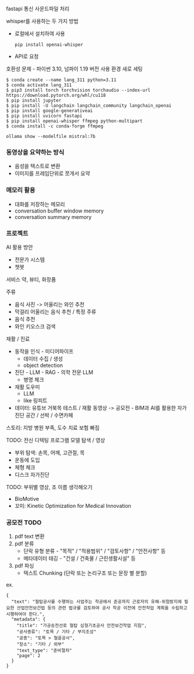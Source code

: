 fastapi 통신
사운드파일 처리

whisper를 사용하는 두 가지 방법
- 로컬에서 설치하여 사용
	```
	pip install openai-whisper
	```
- API로 요청

호환성 문제 - 파이썬 3.10, 넘파이 1.19 버전 사용
환경 새로 세팅
```
$ conda create --name lang_311 python=3.11
$ conda activate lang_311
$ pip3 install torch torchvision torchaudio --index-url https://download.pytorch.org/whl/cu118
$ pip install jupyter
$ pip install -U langchain langchain_community langchain_openai
$ pip install google-generativeai
$ pip install uvicorn fastapi
$ pip install openai-whisper ffmpeg python-multipart
$ conda install -c conda-forge ffmpeg
```



```
ollama show --modelfile mistral:7b
```

### 동영상을 요약하는 방식
- 음성을 텍스트로 변환
- 이미지를 프레임단위로 쪼개서 요약


### 메모리 활용
- 대화를 저장하는 메모리
- conversation buffer window memory
- conversation summary memory




### 프로젝트

AI 활용 방안
- 전문가 시스템
- 챗봇

서비스
약, 뷰티, 화장품

주류
- 음식 사진 -> 어울리는 와인 추천
- 막걸리 어울리는 음식 추천 / 특정 주류
- 음식 추천 
- 와인 키오스크 검색

재활 / 진료
- 동작을 인식 - 미디어파이프
	- 데이터 수집 / 생성
	- object detection
- 진단 - LLM - RAG - 의학 전문 LLM
	- 병명 체크
- 재활 도우미
	- LLM
	- like 링피트
- 데이터: 유튜브 거북목 테스트 / 재활 동영상
-> 공모전 - BIM과 AI를 활용한 자가 진단 공간 / 선박 / 수면카페

스토리: 지방 병원 부족, 도수 치료 보험 빠짐

TODO: 전신 디텍팅 프로그램 모델 탐색 / 영상 
- 부위 탐색: 손목, 어깨, 고관절, 목
- 운동에 도입 
- 체형 체크
- 디스크 자가진단

TODO: 부위별 영상, 조 이름 생각해오기
- BioMotive
- 꼬미: Kinetic Optimization for Medical Innovation



### 공모전 TODO
1. pdf text 변환
2. pdf 분류
	- 단락 유형 분류 -  "목적" / "적용범위" / "검토사항" / "안전사항" 등
	- 메타데이터 태깅 - "건설 / 건축물 / 근린생활시설" 등
3. pdf 파싱
	- 텍스트 Chunking (단락 또는 논리구조 또는 문장 별 분할)

ex. 
```
{
  "text": "철탑공사를 수행하는 사업주는 착공에서 준공까지 근로자의 유해-위험방지에 필요한 산업안전보건법 등의 관련 법규를 검토하여 공사 착공 이전에 안전작업 계획을 수립하고 시행하여야 한다.",
  "metadata": {
    "title": "가공송전선로 철탑 심형기초공사 안전보건작업 지침",
    "공사종류": "토목 / 기타 / 부지조성"
    "공종": "토목 > 철골공사",
    "장소": "기타 / 외부"
    "text_type": "준비절차"
    "page": 2
  }
}
```